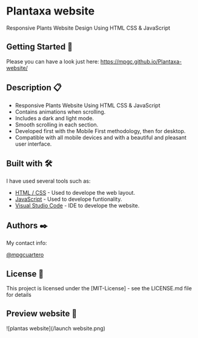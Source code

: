# Plantaxa website
Responsive Plants Website Design Using HTML CSS &amp; JavaScript 

## Getting Started 🚀
Please you can have a look just here:  https://mpgc.github.io/Plantaxa-website/

## Description 📋
- Responsive Plants Website Using HTML CSS & JavaScript
- Contains animations when scrolling.
- Includes a dark and light mode.
- Smooth scrolling in each section.
- Developed first with the Mobile First methodology, then for desktop.
- Compatible with all mobile devices and with a beautiful and pleasant user interface.

## Built with 🛠️

I have used several tools such as:

* [HTML / CSS](http://www.dropwizard.io/1.0.2/docs/) - Used to develope the web layout.
* [JavaScript](https://maven.apache.org/) - Used to develope funtionality.
* [Visual Studio Code](https://code.visualstudio.com/) - IDE to develope the website.


## Authors ✒️

My contact info:

[@mpgcuartero](https://www.linkedin.com/in/mpgcuartero/)


## License 📄

This project is licensed under the [MIT-License] - see the LICENSE.md file for details

## Preview website 🎁
![plantas website](/launch website.png)

